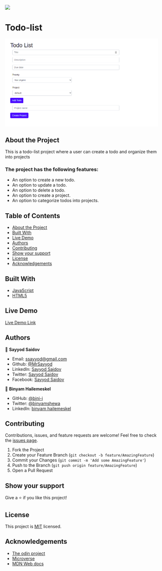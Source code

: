 ![](https://img.shields.io/badge/Microverse-blueviolet)

# Todo-list
![Screenshot](./dist/assets/img/screenshot.png)
## About the Project
This is a todo-list project where a user can create a todo and organize them into projects

### The project has the following features:
* An option to create a new todo.
* An option to update a todo.
* An option to delete a todo.
* An option to create a project.
* An option to categorize todos into projects.

## Table of Contents

* [About the Project](#about-the-project)
* [Built With](#built-with)
* [Live Demo](#live-demo)
* [Authors](#authors)
* [Contributing](#contributing)
* [Show your support](#show-your-support)
* [License](#license)
* [Acknowledgements](#acknowledgements)

## Built With

* [JavaScript](https://en.wikipedia.org/wiki/JavaScript)
* [HTML5](https://en.wikipedia.org/wiki/HTML5)

## Live Demo

[Live Demo Link](https://www.binyamhailemeskel.me/TodoList/)

## Authors

👤 **Sayyod Saidov**

- Email: ssayyod@gmail.com
- Github: [@MrSayyod](https://github.com/MrSayyod) 
- LinkedIn:  [Sayyod Saidov](https://www.linkedin.com/in/sayyod-saidov-507b0818b)
- Twitter: [Sayyod Saidov](https://twitter.com/sayyodsaidov)
- Facebook: [Sayyod Saidov](https://www.facebook.com/sayyod)

👤 **Binyam Hailemeskel**

- GitHub: [@bini-i](https://github.com/bini-i)
- Twitter: [@binyamshewa](https://twitter.com/binyamshewa)
- LinkedIn: [binyam hailemeskel](https://www.linkedin.com/in/bini-i/)

## Contributing

Contributions, issues, and feature requests are welcome!
Feel free to check the [issues page](../../issues).

1. Fork the Project
2. Create your Feature Branch (`git checkout -b feature/AmazingFeature`)
3. Commit your Changes (`git commit -m 'Add some AmazingFeature'`)
4. Push to the Branch (`git push origin feature/AmazingFeature`)
5. Open a Pull Request


## Show your support

Give a ⭐️ if you like this project!
## License

This project is [MIT](./LICENSE) licensed.
## Acknowledgements
* [The odin project](https://theodinproject.com)
* [Microverse](https://www.microverse.org/)
* [MDN Web docs](https://developer.mozilla.org/)
